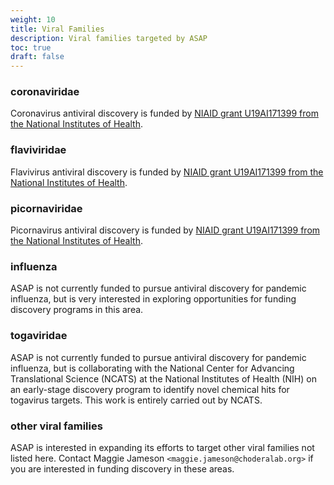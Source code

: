 ```yaml
---
weight: 10
title: Viral Families
description: Viral families targeted by ASAP
toc: true
draft: false
---
```


### coronaviridae

Coronavirus antiviral discovery is funded by [NIAID grant U19AI171399 from the National Institutes of Health](https://reporter.nih.gov/search/EpbjKrq7Kki8EBHx4eMWbw/project-details/10513865).

### flaviviridae

Flavivirus antiviral discovery is funded by [NIAID grant U19AI171399 from the National Institutes of Health](https://reporter.nih.gov/search/EpbjKrq7Kki8EBHx4eMWbw/project-details/10513865).

### picornaviridae

Picornavirus antiviral discovery is funded by [NIAID grant U19AI171399 from the National Institutes of Health](https://reporter.nih.gov/search/EpbjKrq7Kki8EBHx4eMWbw/project-details/10513865).

### influenza

ASAP is not currently funded to pursue antiviral discovery for pandemic influenza, but is very interested in exploring opportunities for funding discovery programs in this area.

### togaviridae

ASAP is not currently funded to pursue antiviral discovery for pandemic influenza, but is collaborating with the National Center for Advancing Translational Science (NCATS) at the National Institutes of Health (NIH) on an early-stage discovery program to identify novel chemical hits for togavirus targets.
This work is entirely carried out by NCATS.

### other viral families

ASAP is interested in expanding its efforts to target other viral families not listed here.
Contact Maggie Jameson `<maggie.jameson@choderalab.org>` if you are interested in funding discovery in these areas.
